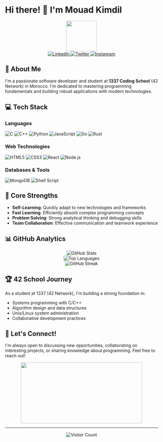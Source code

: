 # Hi there! 👋 I'm Mouad Kimdil

<div align="center">
  <img src="https://media.giphy.com/media/M9gbBd9nbDrOTu1Mqx/giphy.gif" width="100"/>
</div>

<div align="center">
  <a href="https://www.linkedin.com/in/mouad-kimdil-3ba2a6223/">
    <img src="https://img.shields.io/badge/LinkedIn-0077B5?style=for-the-badge&logo=linkedin&logoColor=white" alt="LinkedIn"/>
  </a>
  <a href="https://twitter.com/mouadMRX1">
    <img src="https://img.shields.io/badge/Twitter-1DA1F2?style=for-the-badge&logo=twitter&logoColor=white" alt="Twitter"/>
  </a>
  <a href="https://www.instagram.com/mouad_kimdil/">
    <img src="https://img.shields.io/badge/Instagram-E4405F?style=for-the-badge&logo=instagram&logoColor=white" alt="Instagram"/>
  </a>
</div>

## 🚀 About Me

I'm a passionate software developer and student at **1337 Coding School** (42 Network) in Morocco. I'm dedicated to mastering programming fundamentals and building robust applications with modern technologies.

## 💻 Tech Stack

### Languages
![C](https://img.shields.io/badge/C-00599C?style=for-the-badge&logo=c&logoColor=white)
![C++](https://img.shields.io/badge/C++-00599C?style=for-the-badge&logo=c%2B%2B&logoColor=white)
![Python](https://img.shields.io/badge/Python-3776AB?style=for-the-badge&logo=python&logoColor=white)
![JavaScript](https://img.shields.io/badge/JavaScript-F7DF1E?style=for-the-badge&logo=javascript&logoColor=black)
![Go](https://img.shields.io/badge/Go-00ADD8?style=for-the-badge&logo=go&logoColor=white)
![Rust](https://img.shields.io/badge/Rust-000000?style=for-the-badge&logo=rust&logoColor=white)

### Web Technologies
![HTML5](https://img.shields.io/badge/HTML5-E34F26?style=for-the-badge&logo=html5&logoColor=white)
![CSS3](https://img.shields.io/badge/CSS3-1572B6?style=for-the-badge&logo=css3&logoColor=white)
![React](https://img.shields.io/badge/React-20232A?style=for-the-badge&logo=react&logoColor=61DAFB)
![Node.js](https://img.shields.io/badge/Node.js-43853D?style=for-the-badge&logo=node.js&logoColor=white)

### Databases & Tools
![MongoDB](https://img.shields.io/badge/MongoDB-4EA94B?style=for-the-badge&logo=mongodb&logoColor=white)
![Shell Script](https://img.shields.io/badge/Shell_Script-121011?style=for-the-badge&logo=gnu-bash&logoColor=white)

## 🎯 Core Strengths

- **Self-Learning**: Quickly adapt to new technologies and frameworks
- **Fast Learning**: Efficiently absorb complex programming concepts
- **Problem Solving**: Strong analytical thinking and debugging skills
- **Team Collaboration**: Effective communication and teamwork experience

## 📊 GitHub Analytics

<div align="center">
  <img src="https://github-readme-stats.vercel.app/api?username=Mouad-kimdil&show_icons=true&theme=radical&hide_border=true&include_all_commits=true&count_private=true" alt="GitHub Stats" />
</div>

<div align="center">
  <img src="https://github-readme-stats.vercel.app/api/top-langs/?username=Mouad-kimdil&layout=compact&theme=radical&hide_border=true&langs_count=8" alt="Top Languages" />
</div>

<div align="center">
  <img src="https://github-readme-streak-stats.herokuapp.com/?user=Mouad-kimdil&theme=radical&hide_border=true" alt="GitHub Streak" />
</div>

## 🏆 42 School Journey

As a student at 1337 (42 Network), I'm building a strong foundation in:
- Systems programming with C/C++
- Algorithm design and data structures
- Unix/Linux system administration
- Collaborative development practices

## 🤝 Let's Connect!

I'm always open to discussing new opportunities, collaborating on interesting projects, or sharing knowledge about programming. Feel free to reach out!

<div align="center">
  <img src="https://media.giphy.com/media/dWesBcTLavkZuG35MI/giphy.gif" width="400" height="200"/>
</div>

---

<div align="center">
  <img src="https://profile-counter.glitch.me/Mouad-kimdil/count.svg" alt="Visitor Count" />
</div>
